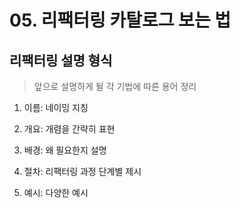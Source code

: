 # 05. 리팩터링 카탈로그 보는 법

## 리팩터링 설명 형식
>앞으로 설명하게 될 각 기법에 따른 용어 정리

1. 이름: 네이밍 지칭

2. 개요: 개렴을 간략히 표현

3. 배경: 왜 필요한지 설명

4. 절차: 리팩터링 과정 단계별 제시

5. 예시: 다양한 예시
